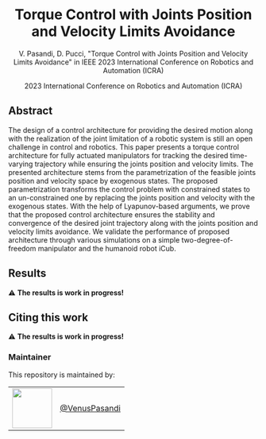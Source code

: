 <h1 align="center">
Torque Control with Joints Position and Velocity Limits Avoidance
</h1>

<div align="center">

V. Pasandi, D. Pucci, "Torque Control with Joints Position and Velocity Limits Avoidance" in IEEE 2023 International Conference on Robotics and Automation (ICRA)

</div>

<p align="center">

<div align="center">
2023 International Conference on Robotics and Automation (ICRA)
</div>

## Abstract
The design of a control architecture for providing the desired motion along with the realization of the joint limitation of a robotic system is still an open challenge in control and robotics.
This paper presents a torque control architecture for fully actuated manipulators for tracking the desired time-varying trajectory while ensuring the joints position and velocity limits.
The presented architecture stems from the parametrization of the feasible joints position and velocity space by exogenous states.
The proposed parametrization transforms the control problem with constrained states to an un-constrained one by replacing the joints position and velocity with the exogenous states.
With the help of Lyapunov-based arguments, we prove that the proposed control architecture ensures the stability and convergence of the desired joint trajectory along with the joints position and velocity limits avoidance.
We validate the performance of proposed architecture through various simulations on a simple two-degree-of-freedom manipulator and the humanoid robot iCub.

## Results
:warning: **The results is work in progress!**

## Citing this work
:warning: **The results is work in progress!**

### Maintainer

This repository is maintained by:

| | |
|:---:|:---:|
| [<img src="https://github.com/VenusPasandi.png" width="80">](https://github.com/VenusPasandi) | [@VenusPasandi](https://github.com/VenusPasandi) |
